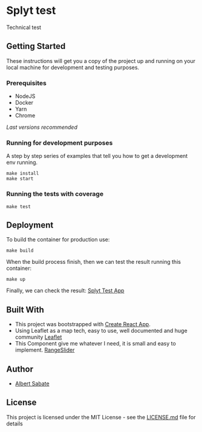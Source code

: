 # Splyt test
Technical test


## Getting Started
These instructions will get you a copy of the project up and running on your local machine for development and testing purposes.


### Prerequisites
* NodeJS
* Docker
* Yarn
* Chrome

*Last versions recommended*


### Running for development purposes
A step by step series of examples that tell you how to get a development env running.

```
make install
make start
```


### Running the tests with coverage
```
make test
```


## Deployment
To build the container for production use:
```
make build
```

When the build process finish, then we can test the result running this container:
```
make up
```

Finally, we can check the result:
[Splyt Test App](http://localhost)


## Built With
* This project was bootstrapped with [Create React App](https://github.com/facebook/create-react-app).
* Using Leaflet as a map tech, easy to use, well documented and huge community [Leaflet](https://leafletjs.com)
* This Component give me whatever I need, it is small and easy to implement. [RangeSlider](https://github.com/gilbarbara/react-range-slider)


## Author
* [Albert Sabate](https://github.com/AlbertSabate)


## License
This project is licensed under the MIT License - see the [LICENSE.md](LICENSE.md) file for details
